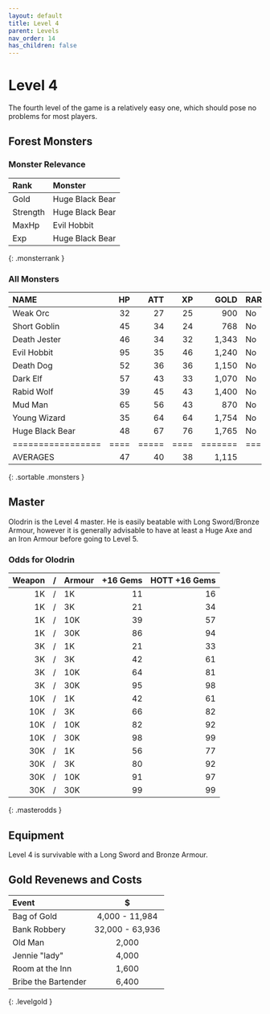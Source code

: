 ```yaml
---
layout: default
title: Level 4
parent: Levels
nav_order: 14
has_children: false
---
```

# Level 4

The fourth level of the game is a relatively easy one, which should pose no problems for most players.

## Forest Monsters

### Monster Relevance

| Rank     | Monster         |
|:---------|:----------------|
| Gold     | Huge Black Bear |
| Strength | Huge Black Bear |
| MaxHp    | Evil Hobbit     |
| Exp      | Huge Black Bear |
{: .monsterrank }
  
### All Monsters

| NAME            | HP | ATT | XP |  GOLD | RARE | WEAPON          | 
|:----------------|---:|----:|---:|------:|:-----|:----------------|
| Weak Orc        | 32 |  27 | 25 |   900 | No   | Spiked Club     | 
| Short Goblin    | 45 |  34 | 24 |   768 | No   | Short Sword     | 
| Death Jester    | 46 |  34 | 32 | 1,343 | No   | Horrible Jokes  | 
| Evil Hobbit     | 95 |  35 | 46 | 1,240 | No   | Smoking Pipe    | 
| Death Dog       | 52 |  36 | 36 | 1,150 | No   | Teeth           | 
| Dark Elf        | 57 |  43 | 33 | 1,070 | No   | Small Bow       | 
| Rabid Wolf      | 39 |  45 | 43 | 1,400 | No   | Deathlock Fangs | 
| Mud Man         | 65 |  56 | 43 |   870 | No   | Mud Balls       | 
| Young Wizard    | 35 |  64 | 64 | 1,754 | No   | Weak Magic      | 
| Huge Black Bear | 48 |  67 | 76 | 1,765 | No   | Razor Claws     | 
|=================|====|=====|====|=======|======|=================|
| AVERAGES        | 47 |  40 | 38 | 1,115 |      |                 | 
{: .sortable .monsters }
  
## Master

Olodrin is the Level 4 master. He is easily beatable with Long Sword/Bronze Armour, however it is generally advisable to have at least a Huge Axe and an Iron Armour before going to Level 5.

### Odds for Olodrin

| Weapon | / | Armour | +16 Gems | HOTT +16 Gems |
|-------:|:-:|:-------|---------:|--------------:|
|     1K | / | 1K     |       11 |            16 |
|     1K | / | 3K     |       21 |            34 |
|     1K | / | 10K    |       39 |            57 |
|     1K | / | 30K    |       86 |            94 |
|     3K | / | 1K     |       21 |            33 |
|     3K | / | 3K     |       42 |            61 |
|     3K | / | 10K    |       64 |            81 |
|     3K | / | 30K    |       95 |            98 |
|    10K | / | 1K     |       42 |            61 |
|    10K | / | 3K     |       66 |            82 |
|    10K | / | 10K    |       82 |            92 |
|    10K | / | 30K    |       98 |            99 |
|    30K | / | 1K     |       56 |            77 |
|    30K | / | 3K     |       80 |            92 |
|    30K | / | 10K    |       91 |            97 |
|    30K | / | 30K    |       99 |            99 |
{: .masterodds }
  
## Equipment

Level 4 is survivable with a Long Sword and Bronze Armour.

## Gold Revenews and Costs

| Event               | $               |
|:--------------------|:---------------:|
| Bag of Gold         | 4,000 - 11,984  |
| Bank Robbery        | 32,000 - 63,936 |
| Old Man             | 2,000           |
| Jennie "lady"       | 4,000           |
| Room at the Inn     | 1,600           |
| Bribe the Bartender | 6,400           |
{: .levelgold }
  


